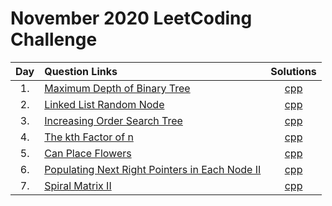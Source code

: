 # November 2020 LeetCoding Challenge

| Day | Question Links                                                                                                                                                         |                                    Solutions                                    |
| :-: | :--------------------------------------------------------------------------------------------------------------------------------------------------------------------- | :-----------------------------------------------------------------------------: |
| 1.  | [Maximum Depth of Binary Tree](https://leetcode.com/explore/featured/card/december-leetcoding-challenge/569/week-1-december-1st-december-7th/3551/)                    |             [cpp](./01.%20Maximum%20Depth%20of%20Binary%20Tree.cpp)             |
| 2.  | [Linked List Random Node](https://leetcode.com/explore/featured/card/december-leetcoding-challenge/569/week-1-december-1st-december-7th/3552/)                         |                [cpp](./02.%20Linked%20List%20Random%20Node.cpp)                 |
| 3.  | [Increasing Order Search Tree](https://leetcode.com/explore/challenge/card/december-leetcoding-challenge/569/week-1-december-1st-december-7th/3553/)                   |              [cpp](./03.%20Increasing%20Order%20Search%20Tree.cpp)              |
| 4.  | [The kth Factor of n](https://leetcode.com/explore/challenge/card/december-leetcoding-challenge/569/week-1-december-1st-december-7th/3554/)                            |                 [cpp](./04.%20The%20kth%20Factor%20of%20n.cpp)                  |
| 5.  | [Can Place Flowers](https://leetcode.com/explore/challenge/card/december-leetcoding-challenge/569/week-1-december-1st-december-7th/3555/)                              |                    [cpp](./05.%20Can%20Place%20Flowers.cpp)                     |
| 6.  | [Populating Next Right Pointers in Each Node II](https://leetcode.com/explore/challenge/card/december-leetcoding-challenge/569/week-1-december-1st-december-7th/3556/) | [cpp](./06.%20Populating%20Next%20Right%20Pointers%20in%20Each%20Node%20II.cpp) |
| 7.  | [Spiral Matrix II](https://leetcode.com/explore/challenge/card/december-leetcoding-challenge/569/week-1-december-1st-december-7th/3557/)                               |                     [cpp](./07.%20Spiral%20Matrix%20II.cpp)                     |
